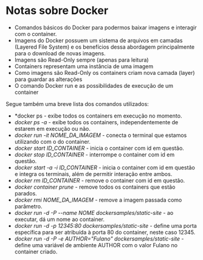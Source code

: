 
# Notas sobre Docker

* Comandos básicos do Docker para podermos baixar imagens e interagir com o container.
* Imagens do Docker possuem um sistema de arquivos em camadas (Layered File System) e os benefícios dessa abordagem principalmente para o download de novas imagens.
* Imagens são Read-Only sempre (apenas para leitura)
* Containers representam uma instância de uma imagem
* Como imagens são Read-Only os containers criam nova camada (layer) para guardar as alterações
* O comando Docker run e as possibilidades de execução de um container

Segue também uma breve lista dos comandos utilizados:
* *docker ps - exibe todos os containers em execução no momento.
* *docker ps -a* - exibe todos os containers, independentemente de estarem em execução ou não.
* *docker run -it NOME_DA_IMAGEM* - conecta o terminal que estamos utilizando com o do container.
* *docker start ID_CONTAINER* - inicia o container com id em questão.
* *docker stop ID_CONTAINER* - interrompe o container com id em questão.
* *docker start -a -i ID_CONTAINER* - inicia o container com id em questão e integra os terminais, além de permitir interação entre ambos.
* *docker rm ID_CONTAINER* - remove o container com id em questão.
* *docker container prune* - remove todos os containers que estão parados.
* *docker rmi NOME_DA_IMAGEM* - remove a imagem passada como parâmetro.
* *docker run -d -P --name NOME dockersamples/static-site* - ao executar, dá um nome ao container.
* *docker run -d -p 12345:80 dockersamples/static-site* - define uma porta específica para ser atribuída à porta 80 do container, neste caso 12345.
* *docker run -d -P -e AUTHOR="Fulano" dockersamples/static-site* - define uma variável de ambiente AUTHOR com o valor Fulano no container criado.
